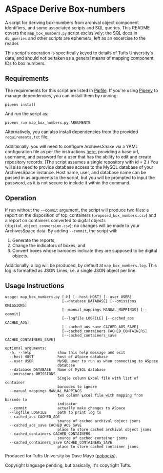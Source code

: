 # ASpace Derive Box-numbers

A script for deriving box-numbers from archival object component identifiers, and some associated scripts and SQL queries.  This README covers the `map_box_numbers.py` script exclusively; the SQL docs in ```db_queries``` and other scripts are ephemera, left as an excercise to the reader.

This script's operation is specifically keyed to details of Tufts University's data, and should not be taken as a general means of mapping component IDs to box numbers.

## Requirements

The requirements for this script are listed in [Pipfile](https://github.com/tufts-digital-collections-archives/aspace-derive-box-numbers/blob/master/Pipfile).  If you're using [Pipenv](https://docs.pipenv.org/en/latest/) to manage dependencies, you can install them by running:

```
pipenv install
```

And run the script as:

```
pipenv run map_box_numbers.py ARGUMENTS
```

Alternatively, you can also install dependencies from the provided `requirements.txt` file.

Additionally, you will need to configure ArchivesSnake via a YAML configuration file as per the instructions [here](https://github.com/archivesspace-labs/ArchivesSnake/#configuration), providing a base url, username, and password for a user that has the ability to edit and create repository records. (The script assumes a single repository with id = 2.)  You will also need to provide database access to the MySQL database of your ArchivesSpace instance.  Host name, user, and database name can be passed in as arguments to the script, but you will be prompted to input the password, as it is not secure to include it within the command.

## Operation

If run without the `--commit` argument, the script will produce two files: a report on the disposition of top_containers (`proposed_box_numbers.csv`) and a report on containers converted to digital objects (`digital_object_conversion.csv`); no changes will be made to your ArchivesSpace data.  By adding `--commit`, the script will:
1. Generate the reports,
2. Change the indicators of boxes, and
3. Convert boxes whose barcodes indicate they are supposed to be digital objects.

Additionally, a log will be produced, by default at `map_box_numbers.log`. This log is formatted as JSON Lines, i.e. a single JSON object per line.

## Usage Instructions

```
usage: map_box_numbers.py [-h] [--host HOST] [--user USER]
                          [--database DATABASE] [--omissions OMISSIONS]
                          [--manual_mappings MANUAL_MAPPINGS] [--commit]
                          [--logfile LOGFILE] [--cached_aos CACHED_AOS]
                          [--cached_aos_save CACHED_AOS_SAVE]
                          [--cached_containers CACHED_CONTAINERS]
                          [--cached_containers_save CACHED_CONTAINERS_SAVE]

optional arguments:
  -h, --help            show this help message and exit
  --host HOST           host of ASpace database
  --user USER           MySQL user to run as when connecting to ASpace
                        database
  --database DATABASE   Name of MySQL database
  --omissions OMISSIONS
                        Single column Excel file with list of container
                        barcodes to ignore
  --manual_mappings MANUAL_MAPPINGS
                        two column Excel file with mapping from barcode to
                        indicator
  --commit              actually make changes to ASpace
  --logfile LOGFILE     path to print log to
  --cached_aos CACHED_AOS
                        source of cached archival object jsons
  --cached_aos_save CACHED_AOS_SAVE
                        place to store cached archival object jsons
  --cached_containers CACHED_CONTAINERS
                        source of cached container jsons
  --cached_containers_save CACHED_CONTAINERS_SAVE
                        place to store cached container jsons
```

Produced for Tufts University by Dave Mayo ([pobocks](https://github.com/pobocks)).

Copyright language pending, but basically, it's copyright Tufts.
